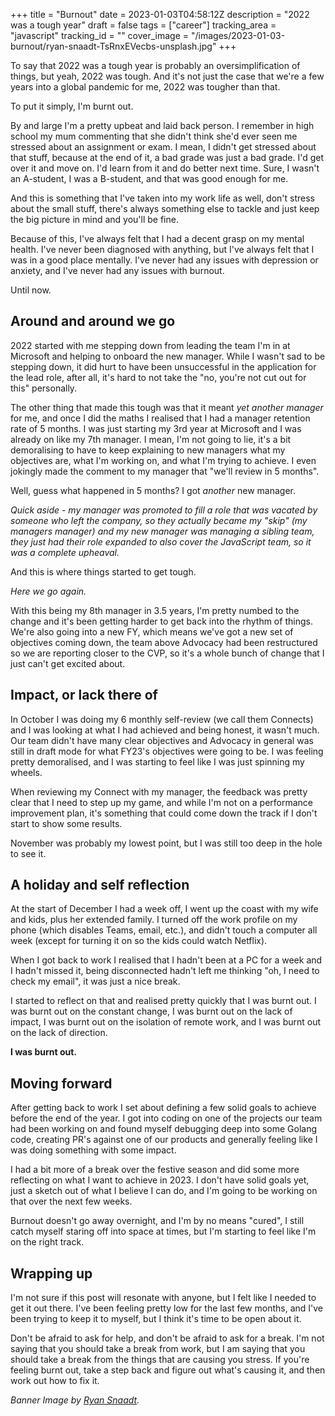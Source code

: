 +++
title = "Burnout"
date = 2023-01-03T04:58:12Z
description = "2022 was a tough year"
draft = false
tags = ["career"]
tracking_area = "javascript"
tracking_id = ""
cover_image = "/images/2023-01-03-burnout/ryan-snaadt-TsRnxEVecbs-unsplash.jpg"
+++

To say that 2022 was a tough year is probably an oversimplification of things, but yeah, 2022 was tough. And it's not just the case that we're a few years into a global pandemic for me, 2022 was tougher than that.

To put it simply, I'm burnt out.

By and large I'm a pretty upbeat and laid back person. I remember in high school my mum commenting that she didn't think she'd ever seen me stressed about an assignment or exam. I mean, I didn't get stressed about that stuff, because at the end of it, a bad grade was just a bad grade. I'd get over it and move on. I'd learn from it and do better next time. Sure, I wasn't an A-student, I was a B-student, and that was good enough for me.

And this is something that I've taken into my work life as well, don't stress about the small stuff, there's always something else to tackle and just keep the big picture in mind and you'll be fine.

Because of this, I've always felt that I had a decent grasp on my mental health. I've never been diagnosed with anything, but I've always felt that I was in a good place mentally. I've never had any issues with depression or anxiety, and I've never had any issues with burnout.

Until now.

## Around and around we go

2022 started with me stepping down from leading the team I'm in at Microsoft and helping to onboard the new manager. While I wasn't sad to be stepping down, it did hurt to have been unsuccessful in the application for the lead role, after all, it's hard to not take the "no, you're not cut out for this" personally.

The other thing that made this tough was that it meant _yet another manager_ for me, and once I did the maths I realised that I had a manager retention rate of 5 months. I was just starting my 3rd year at Microsoft and I was already on like my 7th manager. I mean, I'm not going to lie, it's a bit demoralising to have to keep explaining to new managers what my objectives are, what I'm working on, and what I'm trying to achieve. I even jokingly made the comment to my manager that "we'll review in 5 months".

Well, guess what happened in 5 months? I got _another_ new manager.

_Quick aside - my manager was promoted to fill a role that was vacated by someone who left the company, so they actually became my "skip" (my managers manager) and my new manager was managing a sibling team, they just had their role expanded to also cover the JavaScript team, so it was a complete upheaval._

And this is where things started to get tough.

_Here we go again._

With this being my 8th manager in 3.5 years, I'm pretty numbed to the change and it's been getting harder to get back into the rhythm of things. We're also going into a new FY, which means we've got a new set of objectives coming down, the team above Advocacy had been restructured so we are reporting closer to the CVP, so it's a whole bunch of change that I just can't get excited about.

## Impact, or lack there of

In October I was doing my 6 monthly self-review (we call them Connects) and I was looking at what I had achieved and being honest, it wasn't much. Our team didn't have many clear objectives and Advocacy in general was still in draft mode for what FY23's objectives were going to be. I was feeling pretty demoralised, and I was starting to feel like I was just spinning my wheels.

When reviewing my Connect with my manager, the feedback was pretty clear that I need to step up my game, and while I'm not on a performance improvement plan, it's something that could come down the track if I don't start to show some results.

November was probably my lowest point, but I was still too deep in the hole to see it.

## A holiday and self reflection

At the start of December I had a week off, I went up the coast with my wife and kids, plus her extended family. I turned off the work profile on my phone (which disables Teams, email, etc.), and didn't touch a computer all week (except for turning it on so the kids could watch Netflix).

When I got back to work I realised that I hadn't been at a PC for a week and I hadn't missed it, being disconnected hadn't left me thinking "oh, I need to check my email", it was just a nice break.

I started to reflect on that and realised pretty quickly that I was burnt out. I was burnt out on the constant change, I was burnt out on the lack of impact, I was burnt out on the isolation of remote work, and I was burnt out on the lack of direction.

**I was burnt out.**

## Moving forward

After getting back to work I set about defining a few solid goals to achieve before the end of the year. I got into coding on one of the projects our team had been working on and found myself debugging deep into some Golang code, creating PR's against one of our products and generally feeling like I was doing something with some impact.

I had a bit more of a break over the festive season and did some more reflecting on what I want to achieve in 2023. I don't have solid goals yet, just a sketch out of what I believe I can do, and I'm going to be working on that over the next few weeks.

Burnout doesn't go away overnight, and I'm by no means "cured", I still catch myself staring off into space at times, but I'm starting to feel like I'm on the right track.

## Wrapping up

I'm not sure if this post will resonate with anyone, but I felt like I needed to get it out there. I've been feeling pretty low for the last few months, and I've been trying to keep it to myself, but I think it's time to be open about it.

Don't be afraid to ask for help, and don't be afraid to ask for a break. I'm not saying that you should take a break from work, but I am saying that you should take a break from the things that are causing you stress. If you're feeling burnt out, take a step back and figure out what's causing it, and then work out how to fix it.

_Banner Image by [Ryan Snaadt](https://unsplash.com/photos/TsRnxEVecbs?utm_source=unsplash&utm_medium=referral&utm_content=creditShareLink)._
